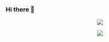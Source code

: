### Hi there 👋

<p align="center">
  <img src="https://github-readme-stats.vercel.app/api/top-langs/?username=Pipi-Olo&theme=dracula&exclude_repo=Computer-Science-Engineering&layout=compact&langs_count=10"/>
</p>

<p align="center">
    <img src="https://github-readme-stats.vercel.app/api?username=Pipi-Olo&show_icons=true&theme=merko"/>
</p>
